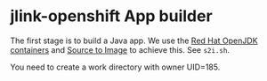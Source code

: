 # jlink-openshift App builder

The first stage is to build a Java app. We use the [Red Hat OpenJDK
containers](https://github.com/jboss-container-images/openjdk) and [Source to
Image](http://github.com/openshift/source-to-image) to achieve this. See
`s2i.sh`.

You need to create a work directory with owner UID=185.

